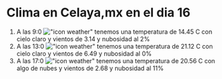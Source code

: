 # Clima en Celaya,mx en el dia 16

1. A las 9:0 !["icon weather"](http://openweathermap.org/img/w/01d.png) tenemos una temperatura de 14.45 C con cielo claro y  vientos de 3.14 y nubosidad al 2%
1. A las 13:0 !["icon weather"](http://openweathermap.org/img/w/01d.png) tenemos una temperatura de 21.12 C con cielo claro y  vientos de 6.49 y nubosidad al 0%
1. A las 17:0 !["icon weather"](http://openweathermap.org/img/w/02d.png) tenemos una temperatura de 20.56 C con algo de nubes y  vientos de 2.68 y nubosidad al 11%
